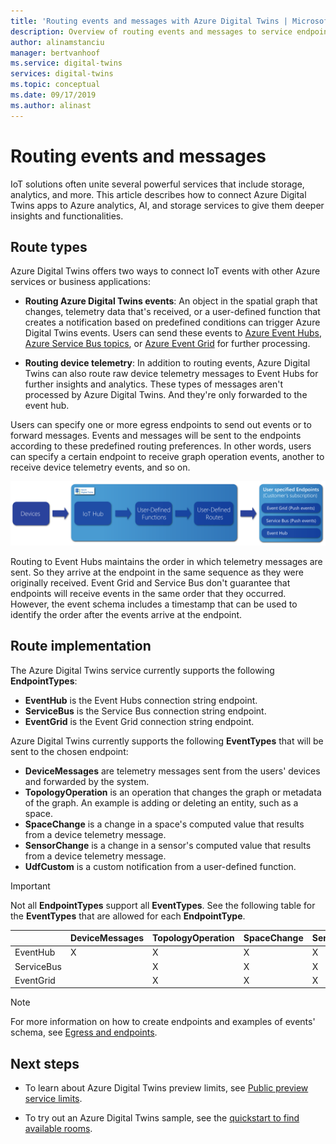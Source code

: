 ```yaml
---
title: 'Routing events and messages with Azure Digital Twins | Microsoft Docs'
description: Overview of routing events and messages to service endpoints with Azure Digital Twins
author: alinamstanciu
manager: bertvanhoof
ms.service: digital-twins
services: digital-twins
ms.topic: conceptual
ms.date: 09/17/2019
ms.author: alinast
---
```


# Routing events and messages

IoT solutions often unite several powerful services that include storage, analytics, and more. This article describes how to connect Azure Digital Twins apps to Azure analytics, AI, and storage services to give them deeper insights and functionalities.

## Route types  

Azure Digital Twins offers two ways to connect IoT events with other Azure services or business applications:

* **Routing Azure Digital Twins events**: An object in the spatial graph that changes, telemetry data that's received, or a user-defined function that creates a notification based on predefined conditions can trigger Azure Digital Twins events. Users can send these events to [Azure Event Hubs](https://azure.microsoft.com/services/event-hubs/), [Azure Service Bus topics](https://azure.microsoft.com/services/service-bus/), or [Azure Event Grid](https://azure.microsoft.com/services/event-grid/) for further processing.

* **Routing device telemetry**: In addition to routing events, Azure Digital Twins can also route raw device telemetry messages to Event Hubs for further insights and analytics. These types of messages aren't processed by Azure Digital Twins. And they're only forwarded to the event hub.

Users can specify one or more egress endpoints to send out events or to forward messages. Events and messages will be sent to the endpoints according to these predefined routing preferences. In other words, users can specify a certain endpoint to receive graph operation events, another to receive device telemetry events, and so on.

[![Azure Digital Twins events routing](media/concepts/digital-twins-events-routing.png)](media/concepts/digital-twins-events-routing.png#lightbox)

Routing to Event Hubs maintains the order in which telemetry messages are sent. So they arrive at the endpoint in the same sequence as they were originally received. Event Grid and Service Bus don't guarantee that endpoints will receive events in the same order that they occurred. However, the event schema includes a timestamp that can be used to identify the order after the events arrive at the endpoint.

## Route implementation

The Azure Digital Twins service currently supports the following **EndpointTypes**:

* **EventHub** is the Event Hubs connection string endpoint.
* **ServiceBus** is the Service Bus connection string endpoint.
* **EventGrid** is the Event Grid connection string endpoint.

Azure Digital Twins currently supports the following **EventTypes** that will be sent to the chosen endpoint:

* **DeviceMessages** are telemetry messages sent from the users' devices and forwarded by the system.
* **TopologyOperation** is an operation that changes the graph or metadata of the graph. An example is adding or deleting an entity, such as a space.
* **SpaceChange** is a change in a space's computed value that results from a device telemetry message.
* **SensorChange** is a change in a sensor's computed value that results from a device telemetry message.
* **UdfCustom** is a custom notification from a user-defined function.

> [!IMPORTANT]  
> Not all **EndpointTypes** support all **EventTypes**.
> See the following table for the **EventTypes** that are allowed for each **EndpointType**.

|             | DeviceMessages | TopologyOperation | SpaceChange | SensorChange | UdfCustom |
| ----------- | -------------- | ----------------- | ----------- | ------------ | --------- |
| EventHub|     X          |         X         |     X       |      X       |   X       |
| ServiceBus|              |         X         |     X       |      X       |   X       |
| EventGrid|               |         X         |     X       |      X       |   X       |

>[!NOTE]  
>For more information on how to create endpoints and examples of events' schema, see [Egress and endpoints](how-to-egress-endpoints.md).

## Next steps

- To learn about Azure Digital Twins preview limits, see [Public preview service limits](concepts-service-limits.md).

- To try out an Azure Digital Twins sample, see the [quickstart to find available rooms](quickstart-view-occupancy-dotnet.md).